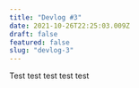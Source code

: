 ```yaml
---
title: "Devlog #3"
date: 2021-10-26T22:25:03.009Z
draft: false
featured: false
slug: "devlog-3"
---
```


Test test test test test
